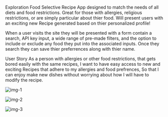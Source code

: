 Exploration Food
Selective Recipe App designed to match the needs of all diets and food restrictions. 
Great for those with allergies, religious restrictions, or are simply particular about thier food.
Will present users with an exciting new Recipe generated based on thier personalized profile!


When a user visits the site they will be presented with a form contain a search, API key input, a wide range of pre-made filters,
and the option to include or exclude any food they put into the associated inputs. 
Once they search they can save thier preferrences along with thier name.


User Story
As a person with allergies or other food restrictions, that gets bored easily with the same recipes,
I want to have easy access to new and exciting Recipes that adhere to my allergies and food prefrences,
So that I can enjoy make new dishes without worrying about how I will have to modify the recipe. 



![img-1](https://user-images.githubusercontent.com/64044377/88989496-65efbf80-d2a1-11ea-8b3a-339f917facae.png)


![img-2](https://user-images.githubusercontent.com/64044377/88989508-6e47fa80-d2a1-11ea-97cd-98182c5d4e16.png)


![img-3](https://user-images.githubusercontent.com/64044377/88989440-3e005c00-d2a1-11ea-9892-9d5ec24aab17.png)



